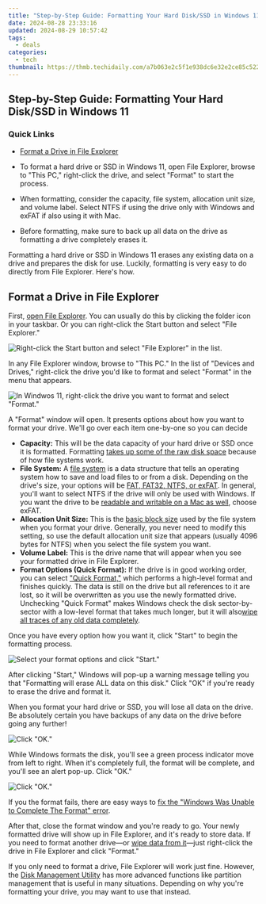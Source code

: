 ```yaml
---
title: "Step-by-Step Guide: Formatting Your Hard Disk/SSD in Windows 11"
date: 2024-08-28 23:33:16
updated: 2024-08-29 10:57:42
tags:
  - deals
categories:
  - tech
thumbnail: https://thmb.techidaily.com/a7b063e2c5f1e938dc6e32e2ce85c52239dfc8e7739a5c0ead2c07ab91e735b6.png
---
```


## Step-by-Step Guide: Formatting Your Hard Disk/SSD in Windows 11

### Quick Links

* [Format a Drive in File Explorer](https://iphone-transfer.techidaily.com/in-2024-transfer-your-apple-iphone-6s-plus-apps-to-new-iphone-drfone-by-drfone-transfer-from-ios/)

* To format a hard drive or SSD in Windows 11, open File Explorer, browse to "This PC," right-click the drive, and select "Format" to start the process.
* When formatting, consider the capacity, file system, allocation unit size, and volume label. Select NTFS if using the drive only with Windows and exFAT if also using it with Mac.
* Before formatting, make sure to back up all data on the drive as formatting a drive completely erases it.

 Formatting a hard drive or SSD in Windows 11 erases any existing data on a drive and prepares the disk for use. Luckily, formatting is very easy to do directly from File Explorer. Here's how.

##  Format a Drive in File Explorer

 First, [open File Explorer](https://pokemon-go-android.techidaily.com/how-to-get-and-use-pokemon-go-promo-codes-on-realme-c67-4g-drfone-by-drfone-virtual-android/). You can usually do this by clicking the folder icon in your taskbar. Or you can right-click the Start button and select "File Explorer."

![Right-click the Start button and select "File Explorer" in the list.](https://static1.howtogeekimages.com/wordpress/wp-content/uploads/2021/07/win11_file_explorer_right_click_start_menu.jpg) 

 In any File Explorer window, browse to "This PC." In the list of "Devices and Drives," right-click the drive you'd like to format and select "Format" in the menu that appears.

![In Windwos 11, right-click the drive you want to format and select "Format."](https://static1.howtogeekimages.com/wordpress/wp-content/uploads/2021/11/file_explorer_format_drive.jpg) 

 A "Format" window will open. It presents options about how you want to format your drive. We'll go over each item one-by-one so you can decide

* **Capacity:** This will be the data capacity of your hard drive or SSD once it is formatted. Formatting [takes up some of the raw disk space](https://tech-savvy.techidaily.com/quick-and-simple-methods-for-refreshing-graphics-drivers-on-a-windows-pc/) because of how file systems work.
* **File System:** A [file system](https://on-screen-recording.techidaily.com/new-in-2024-streamline-your-filming-process-the-ultimate-logitech-camera-tutorials/) is a data structure that tells an operating system how to save and load files to or from a disk. Depending on the drive's size, your options will be [FAT, FAT32, NTFS, or exFAT](https://extra-approaches.techidaily.com/seamless-multi-screen-browsing-in-chrome-using-pip-for-2024/). In general, you'll want to select NTFS if the drive will only be used with Windows. If you want the drive to be [readable and writable on a Mac as well](https://article-files.techidaily.com/frostbite-finishes-olympic-ice-classics-for-2024/), choose exFAT.
* **Allocation Unit Size:** This is the [basic block size](https://win-blog.techidaily.com/problem-solved-restoring-communication-with-diablo-iii-game-host/) used by the file system when you format your drive. Generally, you never need to modify this setting, so use the default allocation unit size that appears (usually 4096 bytes for NTFS) when you select the file system you want.
* **Volume Label:** This is the drive name that will appear when you see your formatted drive in File Explorer.
* **Format Options (Quick Format):** If the drive is in good working order, you can select ["Quick Format,"](https://extra-approaches.techidaily.com/2024-approved-pinnacle-plotlines-writers-who-changed-film/) which performs a high-level format and finishes quickly. The data is still on the drive but all references to it are lost, so it will be overwritten as you use the newly formatted drive. Unchecking "Quick Format" makes Windows check the disk sector-by-sector with a low-level format that takes much longer, but it will also[wipe all traces of any old data completely](https://review-topics.techidaily.com/in-2024-how-to-change-google-play-location-on-oppo-f23-5g-drfone-by-drfone-virtual-android/).

 Once you have every option how you want it, click "Start" to begin the formatting process.

![Select your format options and click "Start."](https://static1.howtogeekimages.com/wordpress/wp-content/uploads/2021/11/win11_format_window_selections.jpg) 

 After clicking "Start," Windows will pop-up a warning message telling you that "Formatting will erase ALL data on this disk." Click "OK" if you're ready to erase the drive and format it.

 When you format your hard drive or SSD, you will lose all data on the drive. Be absolutely certain you have backups of any data on the drive before going any further!

![Click "OK."](https://static1.howtogeekimages.com/wordpress/wp-content/uploads/2021/11/win11_format_warning.jpg) 

 While Windows formats the disk, you'll see a green process indicator move from left to right. When it's completely full, the format will be complete, and you'll see an alert pop-up. Click "OK."

![Click "OK."](https://static1.howtogeekimages.com/wordpress/wp-content/uploads/2021/11/format_complete_ok.jpg) 

 If you the format fails, there are easy ways to [fix the "Windows Was Unable to Complete The Format" error](https://extra-information.techidaily.com/seamless-transformation-best-face-editors-on-iphones-and-androids/).

 After that, close the format window and you're ready to go. Your newly formatted drive will show up in File Explorer, and it's ready to store data. If you need to format another drive—or [wipe data from it](https://review-topics.techidaily.com/in-2024-how-to-change-google-play-location-on-oppo-f23-5g-drfone-by-drfone-virtual-android/)—just right-click the drive in File Explorer and click "Format." 

 If you only need to format a drive, File Explorer will work just fine. However, the [Disk Management Utility](https://extra-resources.techidaily.com/picture-posters-best-frame-enhancing-software-recommendations/) has more advanced functions like partition management that is useful in many situations. Depending on why you're formatting your drive, you may want to use that instead.

<ins class="adsbygoogle"
     style="display:block"
     data-ad-format="autorelaxed"
     data-ad-client="ca-pub-7571918770474297"
     data-ad-slot="1223367746"></ins>



<ins class="adsbygoogle"
     style="display:block"
     data-ad-client="ca-pub-7571918770474297"
     data-ad-slot="8358498916"
     data-ad-format="auto"
     data-full-width-responsive="true"></ins>
